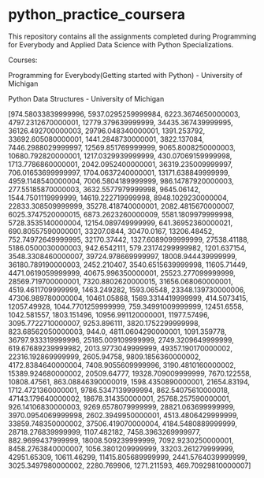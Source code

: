 # python_practice_coursera
This repository contains all the assignments completed during Programming for Everybody and Applied Data Science with Python Specializations.


Courses:


Programming for Everybody(Getting started with Python) - University of Michigan

Python Data Structures - University of Michigan

[974.58033839999996,
 5937.0295259999984,
 6223.3674650000003,
 4797.2312670000001,
 12779.379639999999,
 34435.367439999995,
 36126.492700000003,
 29796.048340000001,
 1391.253792,
 33692.605080000001,
 1441.2848730000001,
 3822.137084,
 7446.2988029999997,
 12569.851769999999,
 9065.8008250000003,
 10680.792820000001,
 1217.0329939999999,
 430.07069159999998,
 1713.7786860000001,
 2042.0952400000001,
 36319.235009999997,
 706.01653699999997,
 1704.0637240000001,
 13171.638849999999,
 4959.1148540000004,
 7006.5804189999999,
 986.14787920000003,
 277.55185870000003,
 3632.5577979999998,
 9645.06142,
 1544.7501119999999,
 14619.222719999998,
 8948.1029230000004,
 22833.308509999999,
 35278.418740000001,
 2082.4815670000007,
 6025.3747520000015,
 6873.2623260000009,
 5581.1809979999998,
 5728.3535140000004,
 12154.089749999999,
 641.36952360000021,
 690.80557590000001,
 33207.0844,
 30470.0167,
 13206.48452,
 752.74972649999995,
 32170.37442,
 1327.6089099999999,
 27538.41188,
 5186.0500030000003,
 942.6542111,
 579.23174299999982,
 1201.637154,
 3548.3308460000007,
 39724.978669999997,
 18008.944439999999,
 36180.789190000003,
 2452.210407,
 3540.6515639999998,
 11605.71449,
 4471.0619059999999,
 40675.996350000001,
 25523.277099999999,
 28569.719700000001,
 7320.8802620000015,
 31656.068060000001,
 4519.4611709999999,
 1463.249282,
 1593.06548,
 23348.139730000006,
 47306.989780000004,
 10461.05868,
 1569.3314419999999,
 414.5073415,
 12057.49928,
 1044.7701259999999,
 759.34991009999999,
 12451.6558,
 1042.581557,
 1803.151496,
 10956.991120000001,
 11977.57496,
 3095.7722710000007,
 9253.896111,
 3820.1752299999998,
 823.68562050000003,
 944.0,
 4811.0604290000001,
 1091.359778,
 36797.933319999996,
 25185.009109999999,
 2749.3209649999999,
 619.67689239999982,
 2013.9773049999999,
 49357.190170000002,
 22316.192869999999,
 2605.94758,
 9809.1856360000002,
 4172.8384640000004,
 7408.9055609999996,
 3190.4810160000002,
 15389.924680000002,
 20509.64777,
 19328.709009999999,
 7670.122558,
 10808.47561,
 863.08846390000019,
 1598.4350890000001,
 21654.83194,
 1712.4721360000001,
 9786.5347139999994,
 862.54075610000018,
 47143.179640000002,
 18678.314350000001,
 25768.257590000001,
 926.14106830000003,
 9269.6578079999999,
 28821.063699999999,
 3970.0954069999998,
 2602.3949950000001,
 4513.4806429999999,
 33859.748350000002,
 37506.419070000004,
 4184.5480889999999,
 28718.276839999999,
 1107.482182,
 7458.3963269999977,
 882.9699437999999,
 18008.509239999999,
 7092.9230250000001,
 8458.2763840000007,
 1056.3801209999999,
 33203.261279999999,
 42951.65309,
 10611.46299,
 11415.805689999999,
 2441.5764039999999,
 3025.3497980000002,
 2280.769906,
 1271.211593,
 469.70929810000007]
